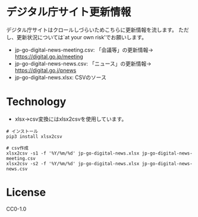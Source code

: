 # デジタル庁サイト更新情報

デジタル庁サイトはクロールしづらいためこちらに更新情報を流します。
ただし、更新状況については`at your own risk'でお願いします。

* jp-go-digital-news-meeting.csv: 「会議等」の更新情報→ https://digital.go.jp/meeting
* jp-go-digital-news-news.csv: 「ニュース」の更新情報→ https://digital.go.j/pnews
* jp-go-digital-news.xlsx: CSVのソース

# Technology

* xlsx->csv変換にはxlsx2csvを使用しています。

```
# インストール
pip3 install xlsx2csv

# csv作成
xlsx2csv -s1 -f '%Y/%m/%d' jp-go-digital-news.xlsx jp-go-digital-news-meeting.csv
xlsx2csv -s2 -f '%Y/%m/%d' jp-go-digital-news.xlsx jp-go-digital-news-news.csv
```

# License

CC0-1.0
